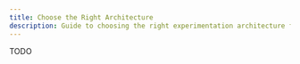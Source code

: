 ```yaml
---
title: Choose the Right Architecture
description: Guide to choosing the right experimentation architecture for your system.
---
```


TODO